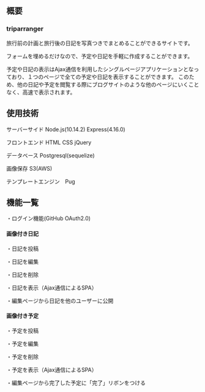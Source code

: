 ## 概要
### triparranger

旅行前の計画と旅行後の日記を写真つきでまとめることができるサイトです。

フォームを埋めるだけなので、予定や日記を手軽に作成することができます。

予定や日記の表示はAjax通信を利用したシングルページアプリケーションとなっており、１つのページで全ての予定や日記を表示することができます。
このため、他の日記や予定を閲覧する際にブログサイトのような他のページにいくことなく、高速で表示されます。

## 使用技術
サーバーサイド Node.js(10.14.2) Express(4.16.0)

フロントエンド HTML CSS jQuery

データベース Postgresql(sequelize)

画像保存 S3(AWS)

テンプレートエンジン　Pug

## 機能一覧

・ログイン機能(GitHub OAuth2.0)
#### 画像付き日記

 ・日記を投稿
 
 ・日記を編集
 
 ・日記を削除
 
 ・日記を表示（Ajax通信によるSPA）
 
 ・編集ページから日記を他のユーザーに公開
 
#### 画像付き予定

 ・予定を投稿
 
 ・予定を編集
 
 ・予定を削除
 
 ・予定を表示（Ajax通信によるSPA）
 
 ・編集ページから完了した予定に「完了」リボンをつける
 
